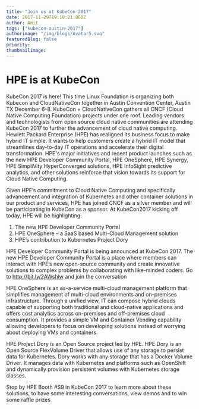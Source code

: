 ```yaml
---
title: "Join us at KubeCon 2017"
date: 2017-11-29T19:10:21.860Z
author: Amit 
tags: ["kubecon-austin-2017"]
authorimage: "/img/blogs/Avatar5.svg"
featuredBlog: false
priority:
thumbnailimage:
---
```

# HPE is at KubeCon

KubeCon 2017 is here! This time Linux Foundation is organizing both Kubecon and CloudNativeCon together in Austin Convention Center, Austin TX December 6-8. KubeCon + CloudNativeCon gathers all CNCF (Cloud Native Computing Foundation) projects under one roof. Leading vendors and technologists from open source cloud native communities are attending KubeCon 2017 to further the advancement of cloud native computing.
Hewlett Packard Enterprise (HPE) has realigned its business focus to make hybrid IT simple. It wants to help customers create a hybrid IT model that streamlines day-to-day IT operations and accelerate their digital transformation. HPE's major initiatives and recent product launches such as the new HPE Developer Community Portal, HPE OneSphere, HPE Synergy, HPE SimpliVity HyperConverged solutions, HPE InfoSight predictive analytics, and other solutions reinforce that vision towards its support for Cloud Native Computing.

Given HPE’s commitment to Cloud Native Computing and specifically advancement and integration of Kubernetes and other container solutions in our product and services, HPE has joined CNCF as a silver member and will be participating in KubeCon as a sponsor. At KubeCon2017 kicking off today, HPE will be highlighting: 
1. The new HPE Developer Community Portal 
2. HPE OneSphere – a SaaS based Multi-Cloud Management solution 
3. HPE’s contribution to Kubernetes Project Dory

HPE Developer Community Portal is being announced at KubeCon 2017. The new HPE Developer Community Portal is a place where members can interact with HPE’s new open-source community and create innovative solutions to complex problems by collaborating with like-minded coders. Go to http://bit.ly/2AWshlw and join the conversation

HPE OneSphere is an as-a-service multi-cloud management platform that simplifies management of multi-cloud environments and on-premises infrastructure. Through a unified view, IT can compose hybrid clouds capable of supporting both traditional and cloud-native applications and offers cost analytics across on-premises and off-premises cloud consumption. It provides a simple VM and Container Vending capability allowing developers to focus on developing solutions instead of worrying about deploying VMs and containers.

HPE Project Dory is an Open Source project led by HPE. HPE Dory is an Open Source FlexVolume Driver that allows use of any storage to persist data for Kubernetes. Dory works with any storage that has a Docker Volume Driver. It manages data with Kubernetes and platforms such as OpenShift and dynamically provision persistent volumes with Kubernetes storage classes. 

Stop by HPE Booth #S9 in KubeCon 2017 to learn more about these solutions, to have some interesting conversations, view demos and to win some raffle prizes